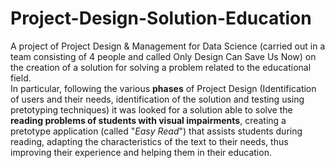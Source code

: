 # Project-Design-Solution-Education

A project of Project Design &amp; Management for Data Science (carried out in a team consisting of 4 people and called Only Design Can Save Us Now) on the creation of a solution for solving a problem related to the educational field.   
In particular, following the various **phases** of Project Design (Identification of users and their needs, identification of the solution and testing using pretotyping techniques) it was looked for a solution able to solve the **reading problems of students with visual impairments**, creating a pretotype application (called "*Easy Read*") that assists students during reading, adapting the characteristics of the text to their needs, thus improving their experience and helping them in their education. 
